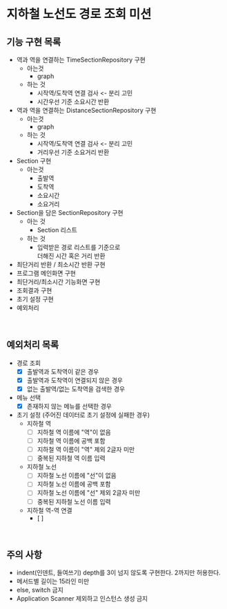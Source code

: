 # 지하철 노선도 경로 조회 미션
## 기능 구현 목록
- 역과 역을 연결하는 TimeSectionRepository 구현
    - 아는것
        - graph
    - 하는 것
        - 시작역/도착역 연결 검사 <- 분리 고민
        - 시간우선 기준 소요시간 반환
- 역과 역을 연결하는 DistanceSectionRepository 구현
    - 아는것
        - graph
    - 하는 것
        - 시작역/도착역 연결 검사 <- 분리 고민
        - 거리우선 기준 소요거리 반환
- Section 구현
    - 아는것
        - 출발역
        - 도착역
        - 소요시간
        - 소요거리
- Section을 담은 SectionRepository 구현
    - 아는 것
        - Section 리스트
    - 하는 것
        - 입력받은 경로 리스트를 기준으로  
          더해진 시간 혹은 거리 반환
- 최단거리 반환 / 최소시간 반환 구현
- 프로그램 메인화면 구현
- 최단거리/최소시간 기능화면 구현
- 조회결과 구현
- 초기 설정 구현
- 예외처리

<br>

## 예외처리 목록
- 경로 조회
    - [x] 출발역과 도착역이 같은 경우
    - [x] 출발역과 도착역이 연결되지 않은 경우
    - [x] 없는 출발역/없는 도착역을 검색한 경우
- 메뉴 선택
    - [x] 존재하지 않는 메뉴를 선택한 경우
- 초기 설정 (주어진 데이터로 초기 설정에 실패한 경우)
    - 지하철 역
        - [ ] 지하철 역 이름에 "역"이 없음
        - [ ] 지하철 역 이름에 공백 포함
        - [ ] 지하철 역 이름이 "역" 제외 2글자 미만
        - [ ] 중복된 지하철 역 이름 입력
    - 지하철 노선
        - [ ] 지하철 노선 이름에 "선"이 없음
        - [ ] 지하철 노선 이름에 공백 포함
        - [ ] 지하철 노선 이름에 "선" 제외 2글자 미만
        - [ ] 중복된 지하철 노선 이름 입력
    - 지하철 역-역 연결
        - [ ]

<br>

## 주의 사항
- indent(인덴트, 들여쓰기) depth를 3이 넘지 않도록 구현한다. 2까지만 허용한다.
- 메서드별 길이는 15라인 미만
- else, switch 금지
- Application Scanner 제외하고 인스턴스 생성 금지
